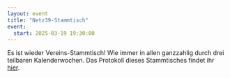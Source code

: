 ```yaml
---
layout: event
title: "Netz39-Stammtisch"
event:
  start: 2025-03-19 19:30:00
---
```


Es ist wieder Vereins-Stammtisch! Wie immer in allen ganzzahlig durch drei teilbaren Kalenderwochen. Das Protokoll dieses Stammtisches findet ihr [hier](https://wiki.netz39.de/stammtisch:2025:2025-03-19).
